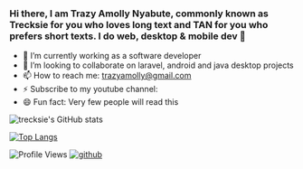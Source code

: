 ### Hi there, I am Trazy Amolly Nyabute, commonly known as Trecksie for you who loves long text and TAN for you who prefers short texts. I do web, desktop & mobile dev 👋


- 🔭 I’m currently working as a software developer
- 👯 I’m looking to collaborate on laravel, android and java desktop projects
- 📫 How to reach me: trazyamolly@gmail.com
- ⚡ Subscribe to my youtube channel: []()
- 😄 Fun fact: Very few people will read this

![trecksie's GitHub stats](https://github-readme-stats.vercel.app/api?username=trecksie&theme=dracula&include_all_commits=true&count_private=true&hide_border=true)

[![Top Langs](https://github-readme-stats.vercel.app/api/top-langs/?username=trecksie&layout=compact&theme=dracula&count_private=true&hide_border=true&langs_count=6&include_all_commits=true&hide=blade)](https://github.com/anuraghazra/github-readme-stats)

![Profile Views](https://komarev.com/ghpvc/?username=trecksie&label=Profile%20views&color=0e75b6&style=flat)
[![github](https://img.shields.io/github/followers/trecksie?logo=github&style=plastic)](https://github.com/trecksie?tab=followers)
